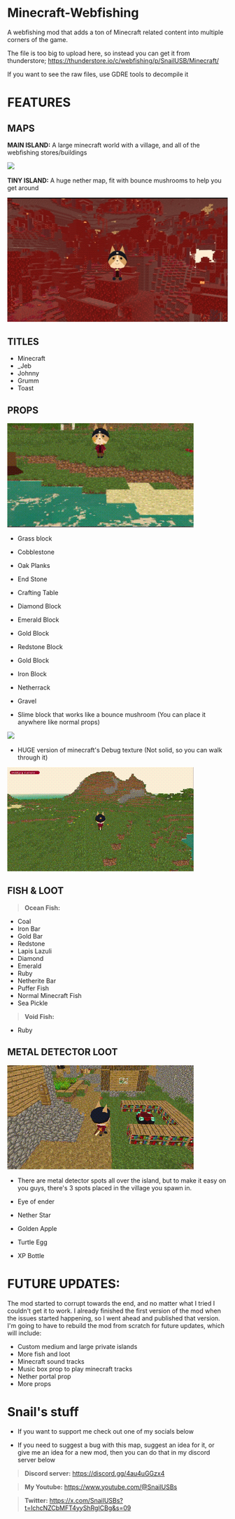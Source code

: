 # Minecraft-Webfishing
A webfishing mod that adds a ton of Minecraft related content into multiple corners of the game.

The file is too big to upload here, so instead you can get it from thunderstore; https://thunderstore.io/c/webfishing/p/SnailUSB/Minecraft/

If you want to see the raw files, use GDRE tools to decompile it

# FEATURES

## MAPS

**MAIN ISLAND:** A large minecraft world with a village, and all of the webfishing stores/buildings

![](https://github.com/SnailUsbs/Minecraft-Webfishing/blob/main/showcase/MainIsland.gif)

**TINY ISLAND:** A huge nether map, fit with bounce mushrooms to help you get around

![](https://github.com/SnailUsbs/Minecraft-Webfishing/blob/main/showcase/Nether.jpg)

## TITLES

- Minecraft
- _Jeb
- Johnny
- Grumm
- Toast

## PROPS

![](https://github.com/SnailUsbs/Minecraft-Webfishing/blob/main/showcase/Props.gif)

- Grass block
- Cobblestone
- Oak Planks
- End Stone
- Crafting Table
- Diamond Block
- Emerald Block
- Gold Block
- Redstone Block
- Gold Block
- Iron Block
- Netherrack
- Gravel
  
- Slime block that works like a bounce mushroom (You can place it anywhere like normal props)

![](https://github.com/SnailUsbs/Minecraft-Webfishing/blob/main/showcase/Slimeblockprop.gif)
  
- HUGE version of minecraft's Debug texture (Not solid, so you can walk through it)

![](https://github.com/SnailUsbs/Minecraft-Webfishing/blob/main/showcase/Debugprop.gif)

## FISH & LOOT

> **Ocean Fish:**
- Coal
- Iron Bar
- Gold Bar
- Redstone
- Lapis Lazuli
- Diamond
- Emerald
- Ruby
- Netherite Bar
- Puffer Fish
- Normal Minecraft Fish
- Sea Pickle

> **Void Fish:**
- Ruby

## METAL DETECTOR LOOT

![](https://github.com/SnailUsbs/Minecraft-Webfishing/blob/main/showcase/Lootin.gif)

- There are metal detector spots all over the island, but to make it easy on you guys, there's 3 spots placed in the village you spawn in.

- Eye of ender
- Nether Star
- Golden Apple
- Turtle Egg
- XP Bottle
 

# FUTURE UPDATES:
The mod started to corrupt towards the end, and no matter what I tried I couldn't get it to work. I already finished the first version of the mod when the issues started happening, so I went ahead and published that version. I'm going to have to rebuild the mod from scratch for future updates, which will include:

- Custom medium and large private islands
- More fish and loot
- Minecraft sound tracks
- Music box prop to play minecraft tracks
- Nether portal prop
- More props

# Snail's stuff

- If you want to support me check out one of my socials below

- If you need to suggest a bug with this map, suggest an idea for it, or give me an idea for a new mod, then you can do that in my discord server below

> **Discord server:** https://discord.gg/4au4uGGzx4

> **My Youtube:** https://www.youtube.com/@SnailUSBs

> **Twitter:** https://x.com/SnailUSBs?t=IchcNZCbMFT4yyShRgICBg&s=09
